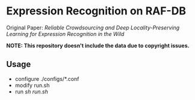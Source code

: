 # Expression Recognition on RAF-DB

Original Paper: *Reliable Crowdsourcing and Deep Locality-Preserving Learning for Expression Recognition in the Wild*

**NOTE: This repository doesn't include the data due to copyright issues.**

## Usage
- configure ./configs/\*.conf
- modify run.sh
- run *sh run.sh*